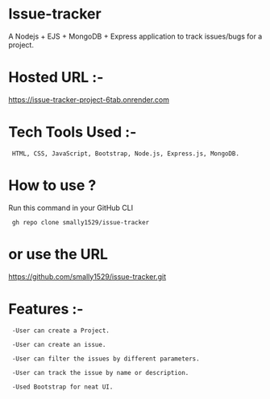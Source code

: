 # Issue-tracker 
   
   A Nodejs + EJS + MongoDB + Express application to track issues/bugs for a project.
   
# Hosted URL :- 
 
   https://issue-tracker-project-6tab.onrender.com
  



# Tech Tools Used :- 
    
     HTML, CSS, JavaScript, Bootstrap, Node.js, Express.js, MongoDB.
     
# How to use ?

   Run this command in your GitHub CLI

     gh repo clone smally1529/issue-tracker 
     
# or use the URL 

    
   https://github.com/smally1529/issue-tracker.git 
   
# Features :- 

     
     -User can create a Project.

     -User can create an issue.

     -User can filter the issues by different parameters.

     -User can track the issue by name or description.

     -Used Bootstrap for neat UI.
